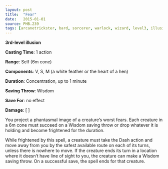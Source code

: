 ```yaml
---
layout: post
title:  "Fear"
date:   2015-01-01
source: PHB.239
tags: [arcanetrickster, bard, sorcerer, warlock, wizard, level3, illusion]
---
```


**3rd-level illusion**

**Casting Time**: 1 action

**Range**: Self (6m cone)

**Components**: V, S, M (a white feather or the heart of a hen)

**Duration**: Concentration, up to 1 minute

**Saving Throw**: Wisdom

**Save For**: no effect

**Damage**: [ ]

You project a phantasmal image of a creature’s worst fears. Each creature in a 6m cone must succeed on a Wisdom saving throw or drop whatever it is holding and become frightened for the duration.

While frightened by this spell, a creature must take the Dash action and move away from you by the safest available route on each of its turns, unless there is nowhere to move. If the creature ends its turn in a location where it doesn’t have line of sight to you, the creature can make a Wisdom saving throw. On a successful save, the spell ends for that creature.
